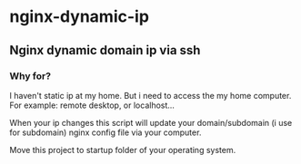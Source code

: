 # nginx-dynamic-ip
## Nginx dynamic domain ip via ssh 

### Why for?

I haven't static ip at my home. But i need to access the my home computer. For example: remote desktop, or localhost...

When your ip changes this script will update your domain/subdomain (i use for subdomain) nginx config file via your computer. 

Move this project to startup folder of your operating system.
